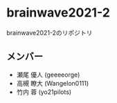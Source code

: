 # brainwave2021-2
brainwave2021-2のリポジトリ

## メンバー
- 瀬尾 優人 (geeeeorge)
- 高槻 瞭大 (Wangelon0111)
- 竹内 蓉 (yo21pilots)

